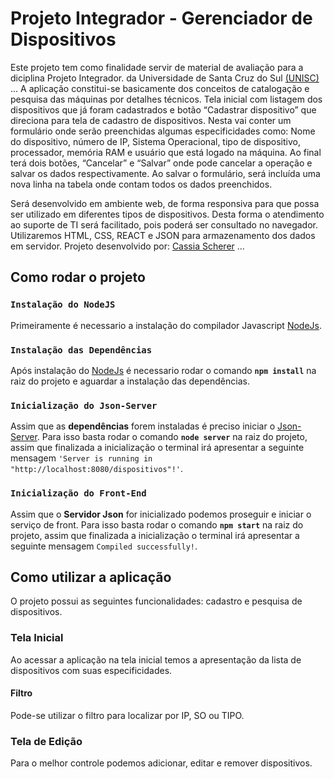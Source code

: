 # Projeto Integrador - Gerenciador de Dispositivos

Este projeto tem como finalidade servir de material de avaliação para a diciplina Projeto Integrador. da Universidade de Santa Cruz do Sul [(UNISC)](https://www.unisc.br/pt/) ... A aplicação constitui-se basicamente dos conceitos de catalogação e pesquisa das máquinas por detalhes técnicos. Tela inicial com listagem dos dispositivos que já foram cadastrados e botão “Cadastrar dispositivo” que direciona para tela de cadastro de dispositivos. Nesta vai conter um formulário onde serão preenchidas algumas especificidades como: Nome do dispositivo, número de IP, Sistema Operacional, tipo de dispositivo, processador, memória RAM e usuário que está logado na máquina. Ao final terá dois botões, “Cancelar” e “Salvar” onde pode cancelar a operação e salvar os dados respectivamente. Ao salvar o formulário, será incluída uma nova linha na tabela onde contam todos os dados preenchidos. 

Será desenvolvido em ambiente web, de forma responsiva para que possa ser utilizado em diferentes tipos de dispositivos. Desta forma o atendimento ao suporte de TI será facilitado, pois poderá ser consultado no navegador. Utilizaremos HTML, CSS, REACT e JSON para armazenamento dos dados em servidor. Projeto desenvolvido por: [Cassia Scherer](https://github.com/cassia-shr) ...

## Como rodar o projeto

### `Instalação do NodeJS`

Primeiramente é necessario a instalação do compilador Javascript [NodeJs](https://nodejs.org/en).

### `Instalação das Dependências`

Após instalação do [NodeJs](https://nodejs.org/en) é necessario rodar o comando **`npm install`** na raiz do projeto e aguardar a instalação das dependências.

### `Inicialização do Json-Server`

Assim que as **dependências** forem instaladas é preciso iniciar o [Json-Server](https://github.com/typicode/json-server). Para isso basta rodar o comando **`node server`** na raiz do projeto, assim que finalizada a inicialização o terminal irá apresentar a seguinte mensagem `'Server is running in "http://localhost:8080/dispositivos"!'`.

### `Inicialização do Front-End`

Assim que o **Servidor Json** for inicializado podemos proseguir e iniciar o serviço de front. Para isso basta rodar o comando **`npm start`** na raiz do projeto, assim que finalizada a inicialização o terminal irá apresentar a seguinte mensagem `Compiled successfully!`.

## Como utilizar a aplicação

O projeto possui as seguintes funcionalidades: cadastro e pesquisa de dispositivos.

### Tela Inicial

Ao acessar a aplicação na tela inicial temos a apresentação da lista de dispositivos com suas especificidades.

#### Filtro

Pode-se utilizar o filtro para localizar por IP, SO ou TIPO.

### Tela de Edição

Para o melhor controle podemos adicionar, editar e remover dispositivos.
